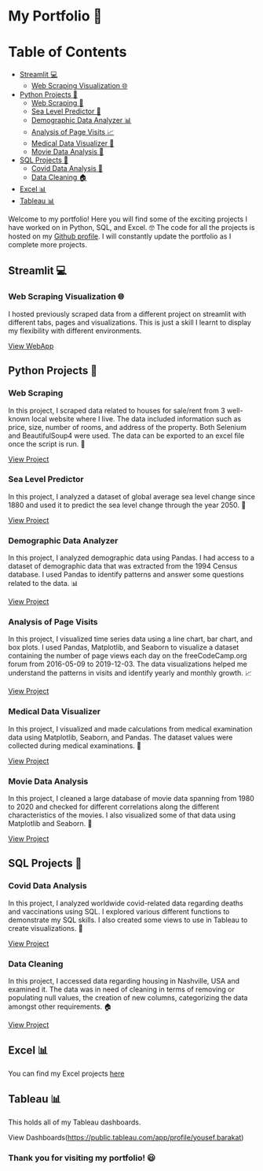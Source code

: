 # My Portfolio :briefcase:

# Table of Contents
   * [Streamlit :computer:](#streamlit-computer)
       * [Web Scraping Visualization :globe_with_meridians:](#web-scraping-visualization-globe_with_meridians)
   * [Python Projects :snake:](#python-projects-snake)
       * [Web Scraping :house_with_garden:](#web-scraping)
       * [Sea Level Predictor :ocean:](#sea-level-predictor)
       * [Demographic Data Analyzer :bar_chart:](#demographic-data-analyzer)
       * [Analysis of Page Visits :chart_with_upwards_trend:](#analysis-of-page-visits)
       * [Medical Data Visualizer :pill:](#medical-data-visualizer)
       * [Movie Data Analysis :movie_camera:](#movie-data-analysis)
   * [SQL Projects :floppy_disk:](#sql-projects-floppy_disk)
       * [Covid Data Analysis :microbe:](#covid-data-analysis)
       * [Data Cleaning :house:](#data-cleaning)
   * [Excel :bar_chart:](#excel-bar_chart)
   * [Tableau :bar_chart:](#tableau-bar_chart)

Welcome to my portfolio! Here you will find some of the exciting projects I have worked on in Python, SQL, and Excel. :nerd_face: The code for all the projects is hosted on my [Github profile](https://github.com/myusername). I will constantly update the portfolio as I complete more projects.

## Streamlit :computer:

### Web Scraping Visualization :globe_with_meridians:
I hosted previously scraped data from a different project on streamlit with different tabs, pages and visualizations. This is just a skill I learnt to display my flexibility with different environments.

[View WebApp](https://yousef-barakat99-houses.streamlit.app/)

## Python Projects :snake:

### Web Scraping
In this project, I scraped data related to houses for sale/rent from 3 well-known local website where I live. The data included information such as price, size, number of rooms, and address of the property. Both Selenium and BeautifulSoup4 were used. The data can be exported to an excel file once the script is run. :house_with_garden:

[View Project](https://github.com/YousefBarakat99/My_Portfolio/tree/main/Data%20Analysis%20with%20Python/Data%20Scraping)

### Sea Level Predictor
In this project, I analyzed a dataset of global average sea level change since 1880 and used it to predict the sea level change through the year 2050. :ocean:

[View Project](https://github.com/YousefBarakat99/My_Portfolio/tree/main/Data%20Analysis%20with%20Python/Sealevel)

### Demographic Data Analyzer
In this project, I analyzed demographic data using Pandas. I had access to a dataset of demographic data that was extracted from the 1994 Census database. I used Pandas to identify patterns and answer some questions related to the data. :bar_chart:

[View Project](https://github.com/YousefBarakat99/My_Portfolio/tree/main/Data%20Analysis%20with%20Python/Adult%20population)

### Analysis of Page Visits
In this project, I visualized time series data using a line chart, bar chart, and box plots. I used Pandas, Matplotlib, and Seaborn to visualize a dataset containing the number of page views each day on the freeCodeCamp.org forum from 2016-05-09 to 2019-12-03. The data visualizations helped me understand the patterns in visits and identify yearly and monthly growth. :chart_with_upwards_trend:

[View Project](https://github.com/YousefBarakat99/My_Portfolio/tree/main/Data%20Analysis%20with%20Python/Forum)

### Medical Data Visualizer
In this project, I visualized and made calculations from medical examination data using Matplotlib, Seaborn, and Pandas. The dataset values were collected during medical examinations. :pill:

[View Project](https://github.com/YousefBarakat99/My_Portfolio/tree/main/Data%20Analysis%20with%20Python/Medical)

### Movie Data Analysis
In this project, I cleaned a large database of movie data spanning from 1980 to 2020 and checked for different correlations along the different characteristics of the movies. I also visualized some of that data using Matplotlib and Seaborn. :movie_camera:

[View Project](https://github.com/YousefBarakat99/My_Portfolio/tree/main/Data%20Analysis%20with%20Python/Movies)

## SQL Projects :floppy_disk:

### Covid Data Analysis
In this project, I analyzed worldwide covid-related data regarding deaths and vaccinations using SQL. I explored various different functions to demonstrate my SQL skills. I also created some views to use in Tableau to create visualizations. :microbe:

[View Project](https://github.com/YousefBarakat99/My_Portfolio/tree/main/SQL/Covid)

### Data Cleaning
In this project, I accessed data regarding housing in Nashville, USA and examined it. The data was in need of cleaning in terms of removing or populating null values, the creation of new columns, categorizing the data amongst other requirements. :house:

[View Project](https://github.com/YousefBarakat99/My_Portfolio/tree/main/SQL/Data%20Cleaning)

## Excel :bar_chart:
You can find my Excel projects [here](https://github.com/YousefBarakat99/My_Portfolio/tree/main/Excel/Bike)

## Tableau :bar_chart:
This holds all of my Tableau dashboards.

View Dashboards(https://public.tableau.com/app/profile/yousef.barakat)
&nbsp;
### Thank you for visiting my portfolio! :smiley:

